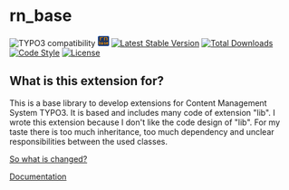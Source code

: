 rn_base
=======

![TYPO3 compatibility](https://img.shields.io/badge/TYPO3-7.6%20%7C%208.7%20%7C%209.5%20%7C%2010.4-orange?maxAge=3600&style=flat-square&logo=typo3)
[![rn_base](Resources/Public/Icons/Extension.gif)](https://github.com/digedag/rn_base)
[![Latest Stable Version](https://img.shields.io/packagist/v/digedag/rn-base.svg?maxAge=3600&style=flat-square)](https://packagist.org/packages/digedag/rn-base)
[![Total Downloads](https://img.shields.io/packagist/dt/digedag/rn-base.svg?maxAge=3600&style=flat-square)](https://packagist.org/packages/digedag/rn-base)
[![Code Style](https://github.com/digedag/rn_base/actions/workflows/php.yaml/badge.svg)](https://github.com/digedag/rn_base/actions/workflows/php.yaml)
[![License](https://img.shields.io/packagist/l/digedag/rn-base.svg?maxAge=3600&style=flat-square)](https://packagist.org/packages/digedag/rn-base)

What is this extension for?
---------------------------

This is a base library to develop extensions for Content Management System TYPO3. It is based and
includes many code of extension "lib". I wrote this extension because I don't like the code design
of "lib". For my taste there is too much inheritance, too much dependency and unclear responsibilities
between the used classes.


[So what is changed?](CHANGELOG.md)

[Documentation](Documentation/README.md)
